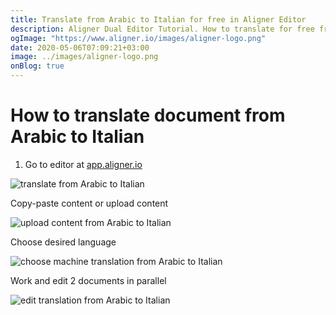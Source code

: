 ```yaml
---
title: Translate from Arabic to Italian for free in Aligner Editor
description: Aligner Dual Editor Tutorial. How to translate for free from Arabic to Italian. Aligner is multilingual document management platform. 
ogImage: "https://www.aligner.io/images/aligner-logo.png"
date: 2020-05-06T07:09:21+03:00
image: ../images/aligner-logo.png
onBlog: true
---
```


# How to translate document from Arabic to Italian

1. Go to editor at [app.aligner.io](https://app.aligner.io "Aligner App web page")

![translate from Arabic to Italian](../aligner-blank-editor.png "translate from Arabic to Italian")

Copy-paste content or upload content

![upload content from Arabic to Italian](../aligner-uploaded-document.png "upload content from Arabic to Italian")

Choose desired language

![choose machine translation from Arabic to Italian](../aligner-language-dropdown.png "choose machine translation from Arabic to Italian")

Work and edit 2 documents in parallel

![edit translation from Arabic to Italian](../aligner-double-sitded-editor.png "edit translation from Arabic to Italian")

